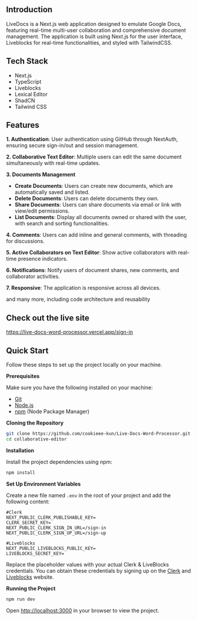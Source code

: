 ## <a name="introduction"> Introduction</a>

LiveDocs is a Next.js web application designed to emulate Google Docs, featuring real-time multi-user collaboration and comprehensive document management. The application is built using Next.js for the user interface, Liveblocks for real-time functionalities, and styled with TailwindCSS.

## <a name="tech-stack"> Tech Stack</a>

- Next.js
- TypeScript
- Liveblocks
- Lexical Editor
- ShadCN
- Tailwind CSS

## <a name="features"> Features</a>

 **1. Authentication**: User authentication using GitHub through NextAuth, ensuring secure sign-in/out and session management.

**2. Collaborative Text Editor**: Multiple users can edit the same document simultaneously with real-time updates.

**3. Documents Management**
   - **Create Documents**: Users can create new documents, which are automatically saved and listed.
   - **Delete Documents**: Users can delete documents they own.
   - **Share Documents**: Users can share documents via email or link with view/edit permissions.
   - **List Documents**: Display all documents owned or shared with the user, with search and sorting functionalities.

 **4. Comments**: Users can add inline and general comments, with threading for discussions.

**5. Active Collaborators on Text Editor**: Show active collaborators with real-time presence indicators.

**6. Notifications**: Notify users of document shares, new comments, and collaborator activities.

**7. Responsive**: The application is responsive across all devices.

and many more, including code architecture and reusability 

## Check out the live site 
https://live-docs-word-processor.vercel.app/sign-in

## <a name="quick-start"> Quick Start</a>

Follow these steps to set up the project locally on your machine.

**Prerequisites**

Make sure you have the following installed on your machine:

- [Git](https://git-scm.com/)
- [Node.js](https://nodejs.org/en)
- [npm](https://www.npmjs.com/) (Node Package Manager)

**Cloning the Repository**

```bash
git clone https://github.com/cookieee-kun/Live-Docs-Word-Processor.git
cd collaborative-editor
```

**Installation**

Install the project dependencies using npm:

```bash
npm install
```

**Set Up Environment Variables**

Create a new file named `.env` in the root of your project and add the following content:

```env
#Clerk
NEXT_PUBLIC_CLERK_PUBLISHABLE_KEY=
CLERK_SECRET_KEY=
NEXT_PUBLIC_CLERK_SIGN_IN_URL=/sign-in
NEXT_PUBLIC_CLERK_SIGN_UP_URL=/sign-up

#Liveblocks
NEXT_PUBLIC_LIVEBLOCKS_PUBLIC_KEY=
LIVEBLOCKS_SECRET_KEY=
```

Replace the placeholder values with your actual Clerk & LiveBlocks credentials. You can obtain these credentials by signing up on the [Clerk](https://clerk.com/) and [Liveblocks](liveblocks.io/) website.

**Running the Project**

```bash
npm run dev
```

Open [http://localhost:3000](http://localhost:3000) in your browser to view the project.
